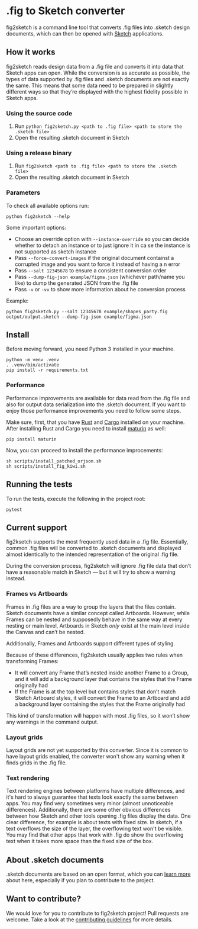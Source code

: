 # .fig to Sketch converter

fig2sketch is a command line tool that converts .fig files into .sketch design documents, which can then be opened with [Sketch](https://www.sketch.com/) applications.

## How it works

fig2sketch reads design data from a .fig file and converts it into data that Sketch apps can open. While the conversion is as accurate as possible, the types of data supported by .fig files and .sketch documents are not exactly the same. This means that some data need to be prepared in slightly different ways so that they’re displayed with the highest fidelity possible in Sketch apps.

### Using the source code

1. Run `python fig2sketch.py <path to .fig file> <path to store the .sketch file>`
2. Open the resulting .sketch document in Sketch

### Using a release binary

1. Run `fig2sketch <path to .fig file> <path to store the .sketch file>`
2. Open the resulting .sketch document in Sketch

### Parameters

To check all available options run:
```
python fig2sketch --help
```

Some important options:

- Choose an override option with `--instance-override` so you can decide whether to detach an instance or to just ignore it in ca
se the instance is not supported as sketch instance
- Pass `--force-convert-images` if the original document containst a corrupted image and you want to force it instead of having a
n error
- Pass `--salt 12345678` to ensure a consistent conversion order
- Pass `--dump-fig-json example/figma.json` (whichever path/name you like) to dump the generated JSON from the .fig file
- Pass `-v` or `-vv` to show more information about he conversion process

Example:

`python fig2sketch.py --salt 12345678 example/shapes_party.fig output/output.sketch --dump-fig-json example/figma.json`

## Install

Before moving forward, you need Python 3 installed in your machine.

```
python -m venv .venv
. .venv/bin/activate
pip install -r requirements.txt
```

### Performance

Performance improvements are available for data read from the .fig file and also for output data serialization into the .sketch document. If you want to enjoy those performance improvements you need to follow some steps.

Make sure, first, that you have [Rust](https://www.rust-lang.org/) and [Cargo](https://doc.rust-lang.org/cargo/) installed on your machine. After installing Rust and Cargo you need to install [maturin](https://www.maturin.rs/) as well:

```
pip install maturin
```

Now, you can proceed to install the performance improcements:

```
sh scripts/install_patched_orjson.sh
sh scripts/install_fig_kiwi.sh
```


## Running the tests

To run the tests, execute the following in the project root:

```
pytest
```

## Current support

fig2ksetch supports the most frequently used data in a .fig file. Essentially, common .fig files will be converted to .sketch documents and displayed almost identically to the intended representation of the original .fig file.

During the conversion process, fig2sketch will ignore .fig file data that don’t have a reasonable match in Sketch — but it will try to show a warning instead.

### Frames vs Artboards

Frames in .fig files are a way to group the layers that the files contain. Sketch documents have a similar concept called Artboards. However, while Frames can be nested and supposedly behave in the same way at every nesting or main level, Artboards in Sketch *only* exist at the main level inside the Canvas and can’t be nested.

Additionally, Frames and Artboards support different types of styling.

Because of these differences, fig2sketch usually applies two rules when transforming Frames:

- It will convert any Frame that’s nested inside another Frame to a Group, and it will add a background layer that contains the styles that the Frame originally had
- If the Frame is at the top level but contains styles that don’t match Sketch Artboard styles, it will convert the Frame to an Artboard and add a background layer containing the styles that the Frame originally had

This kind of transformation will happen with most .fig files, so it won’t show any warnings in the command output.

### Layout grids

Layout grids are not yet supported by this converter. Since it is common to have layout grids enabled, the converter won't show any warning when it finds grids in the .fig file.

### Text rendering

Text rendering engines between platforms have multiple differences, and it's hard to always guarantee that texts look exactly the same between apps. You may find very sometimes very minor (almost unnoticeable differences). 
Additionally, there are some other obvious differences between how Sketch and other tools opening .fig files display the data. 
One clear difference, for example is about texts with fixed size. In sketch, if a text overflows the size of the layer, the overflowing text won't be visible. You may find that other apps that work with .fig do show the overflowing text when it takes more space than the fixed size of the box.

## About .sketch documents

.sketch documents are based on an open format, which you can [learn more](https://github.com/sketch-hq/sketch-document) about here, especially if you plan to contribute to the project.

## Want to contribute?

We would love for you to contribute to fig2sketch project! Pull requests are welcome. Take a look at the [contributing guidelines](CONTRIBUTING.md) for more details.